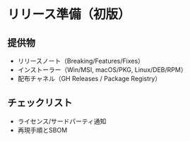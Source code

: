 # リリース準備（初版）

## 提供物
- リリースノート（Breaking/Features/Fixes）
- インストーラー（Win/MSI, macOS/PKG, Linux/DEB/RPM）
- 配布チャネル（GH Releases / Package Registry）

## チェックリスト
- ライセンス/サードパーティ通知
- 再現手順とSBOM
